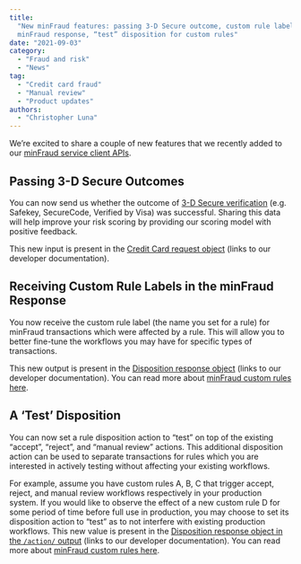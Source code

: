 ```yaml
---
title:
  "New minFraud features: passing 3-D Secure outcome, custom rule label in
  minFraud response, “test” disposition for custom rules"
date: "2021-09-03"
category:
  - "Fraud and risk"
  - "News"
tag:
  - "Credit card fraud"
  - "Manual review"
  - "Product updates"
authors:
  - "Christopher Luna"
---
```


We’re excited to share a couple of new features that we recently added to our
[minFraud service client APIs](https://dev.maxmind.com/minfraud/api-documentation#api-clients).

## Passing 3-D Secure Outcomes

You can now send us whether the outcome of
[3-D Secure verification](https://en.wikipedia.org/wiki/3-D_Secure) (e.g.
Safekey, SecureCode, Verified by Visa) was successful. Sharing this data will
help improve your risk scoring by providing our scoring model with positive
feedback.

This new input is present in the
[Credit Card request object](https://dev.maxmind.com/minfraud/api-documentation/requests#schema--request--credit-card__was_3d_secure_successful)
(links to our developer documentation).

## Receiving Custom Rule Labels in the minFraud Response

You now receive the custom rule label (the name you set for a rule) for minFraud
transactions which were affected by a rule. This will allow you to better
fine-tune the workflows you may have for specific types of transactions.

This new output is present in the
[Disposition response object](https://dev.maxmind.com/minfraud/api-documentation/responses#schema--response--disposition__rule_label)
(links to our developer documentation). You can read more about
[minFraud custom rules here](https://support.maxmind.com/hc/en-us/articles/4408801942811-Use-Custom-Rules-and-Dispositions).

## A ‘Test’ Disposition

You can now set a rule disposition action to “test” on top of the existing
“accept”, “reject”, and “manual review” actions. This additional disposition
action can be used to separate transactions for rules which you are interested
in actively testing without affecting your existing workflows.

For example, assume you have custom rules A, B, C that trigger accept, reject,
and manual review workflows respectively in your production system. If you would
like to observe the effect of a new custom rule D for some period of time before
full use in production, you may choose to set its disposition action to “test”
as to not interfere with existing production workflows. This new value is
present in the
[Disposition response object in the `/action/` output](https://dev.maxmind.com/minfraud/api-documentation/responses#schema--response--disposition__action)
(links to our developer documentation). You can read more about
[minFraud custom rules here](https://support.maxmind.com/hc/en-us/articles/4408801942811-Use-Custom-Rules-and-Dispositions).
